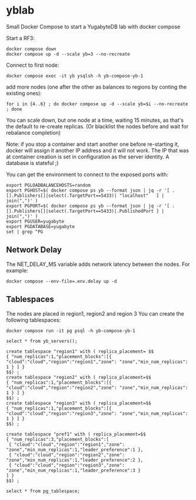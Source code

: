 # yblab
Small Docker Compose to start a YugabyteDB lab with docker compose

Start a RF3:
```
docker compose down
docker compose up -d --scale yb=3 --no-recreate
```

Connect to first node:
```
docker compose exec -it yb ysqlsh -h yb-compose-yb-1
```

add more nodes (one after the other as balances to regions by conting the existing ones):

```
for i in {4..6} ; do docker compose up -d --scale yb=$i --no-recreate ; done
```

You can scale down, but one node at a time, waiting 15 minutes, as that's the default to re-create replicas. 
(Or blacklist the nodes before and wait for rebalance completion)

Note: if you stop a container and start another one before re-starting it, docker will assign it another IP address and it will not work. The IP that was at container creation is set in configuration as the server identity. A database is stateful ;) 

You can get the environment to connect to the exposed ports with:
```
export PGLOADBALANCEHOSTS=random
export PGHOST=$( docker compose ps yb --format json | jq -r '[ .[].Publishers[]|select(.TargetPort==5433)| "localhost"   ] | join(",")' )
export PGPORT=$( docker compose ps yb --format json | jq -r '[ .[].Publishers[]|select(.TargetPort==5433)|.PublishedPort ] | join(",")' )
export PGUSER=yugabyte
export PGDATABASE=yugabyte
set | grep ^PG
```

## Network Delay
The NET_DELAY_MS variable adds network latency between the nodes. For example:
```
docker compose --env-file=.env.delay up -d
```

## Tablespaces
The nodes are placed in region1, region2 and region 3
You can create the following tablespaces:
```
docker compose run -it pg psql -h yb-compose-yb-1

select * from yb_servers();

create tablespace "region1" with ( replica_placement= $$
{ "num_replicas":1,"placement_blocks":[{ "cloud":"cloud","region":"region1","zone": "zone","min_num_replicas": 1 } ] }
$$) ;
create tablespace "region2" with ( replica_placement=$$
{ "num_replicas":1,"placement_blocks":[{ "cloud":"cloud","region":"region2","zone": "zone","min_num_replicas": 1 } ] }
$$) ;
create tablespace "region3" with ( replica_placement=$$
{ "num_replicas":1,"placement_blocks":[{ "cloud":"cloud","region":"region3","zone": "zone","min_num_replicas": 1 } ] }
$$) ;

create tablespace "pref1" with ( replica_placement=$$
{ "num_replicas":3,"placement_blocks":[
 { "cloud":"cloud","region":"region1","zone": "zone","min_num_replicas":1,"leader_preference":1 },
 { "cloud":"cloud","region":"region2","zone": "zone","min_num_replicas":1,"leader_preference":2 },
 { "cloud":"cloud","region":"region3","zone": "zone","min_num_replicas":1,"leader_preference":3 }
] }
$$) ;

select * from pg_tablespace;

```
